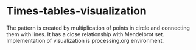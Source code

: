 # Times-tables-visualization
The pattern is created by multiplication of points in circle and connecting them with lines. It has a close relationship with Mendelbrot set. Implementation of visualization is processing.org environment.
